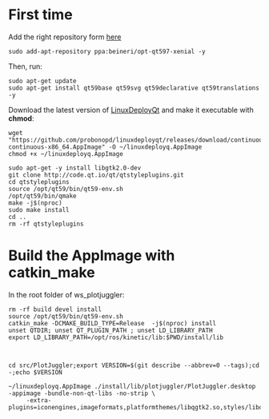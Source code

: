 # First time

Add the right repository form [here](https://launchpad.net/~beineri)


    sudo add-apt-repository ppa:beineri/opt-qt597-xenial -y

Then, run:

    sudo apt-get update
    sudo apt-get install qt59base qt59svg qt59declarative qt59translations -y

Download the latest version of [LinuxDeployQt](https://github.com/probonopd/linuxdeployqt) and make it executable with __chmod__:

    wget "https://github.com/probonopd/linuxdeployqt/releases/download/continuous/linuxdeployqt-continuous-x86_64.AppImage" -O ~/linuxdeployq.AppImage
    chmod +x ~/linuxdeployq.AppImage
    
    sudo apt-get -y install libgtk2.0-dev
    git clone http://code.qt.io/qt/qtstyleplugins.git
    cd qtstyleplugins
    source /opt/qt59/bin/qt59-env.sh
    /opt/qt59/bin/qmake
    make -j$(nproc)
    sudo make install 
    cd ..
    rm -rf qtstyleplugins

# Build the AppImage with catkin_make

In the root folder of ws_plotjuggler:

    rm -rf build devel install
    source /opt/qt59/bin/qt59-env.sh
    catkin_make -DCMAKE_BUILD_TYPE=Release  -j$(nproc) install  
    unset QTDIR; unset QT_PLUGIN_PATH ; unset LD_LIBRARY_PATH
    export LD_LIBRARY_PATH=/opt/ros/kinetic/lib:$PWD/install/lib
    
    
    
    cd src/PlotJuggler;export VERSION=$(git describe --abbrev=0 --tags);cd -;echo $VERSION
    
    ~/linuxdeployq.AppImage ./install/lib/plotjuggler/PlotJuggler.desktop -appimage -bundle-non-qt-libs -no-strip \ 
         -extra-plugins=iconengines,imageformats,platformthemes/libqgtk2.so,styles/libqgtk2style.so
          




